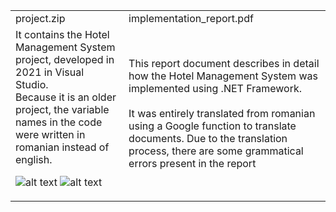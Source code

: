 <table>
  <tr>
    <td>project.zip</td>
  <td>implementation_report.pdf</td>
  </tr>
  <tr>
    <td>
    It contains the Hotel Management System project, developed in 2021 in Visual Studio. 
      <br>
      Because it is an older project, the variable names in the code were written in romanian instead of english.
<br>
      
![alt text](https://i.imgur.com/2MwGQOr.png)
![alt text](https://i.imgur.com/DKc6xpk.png)

  </td>
  <td>
    This report document describes in detail how the Hotel Management System was implemented using .NET Framework. 
    <br>
    <br>
    It was entirely translated from romanian using a Google function to translate documents. Due to the translation process, there are some grammatical errors present in the report
  </td>
  </tr>
</table>
